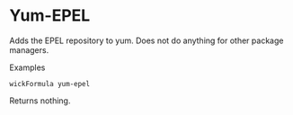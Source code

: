Yum-EPEL
========

Adds the EPEL repository to yum.  Does not do anything for other package managers.

Examples

    wickFormula yum-epel

Returns nothing.


